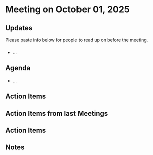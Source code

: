 # Meeting on October 01, 2025

## Updates
Please paste info below for people to read up on before the meeting.

### 
- …

## Agenda
- …

## Action Items

## Action Items from last Meetings

## Action Items

## Notes
